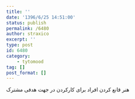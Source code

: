 ```yaml
---
title: ''
date: '1396/6/25 14:51:00'
status: publish
permalink: /6480
author: straxico
excerpt: ''
type: post
id: 6480
category:
    - tytomood
tag: []
post_format: []
---
```

هنر قانع کردن افراد برای کارکردن در جهت هدفی مشترک